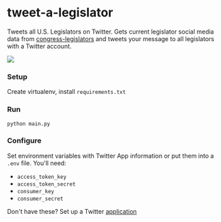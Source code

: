 # tweet-a-legislator
Tweets all U.S. Legislators on Twitter. Gets current legislator social media data from [congress-legislators](https://github.com/unitedstates/congress-legislators) and tweets your message to all legislators with a Twitter account.

![](http://i.imgur.com/nGePX5i.gif)


### Setup
Create virtualenv, install `requirements.txt`

### Run
`python main.py`

### Configure
Set environment variables with Twitter App information or put them into a `.env` file.
You'll need:
  - `access_token_key`
  - `access_token_secret`
  - `consumer_key`
  - `consumer_secret`

Don't have these? Set up a Twitter [application](https://apps.twitter.com/)
